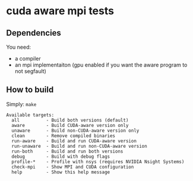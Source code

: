 # cuda aware mpi tests 

## Dependencies 

You need:

- a compiler 
- an mpi implementaiton (gpu enabled if you want the aware program to not segfault)

## How to build 

Simply: `make`

```
Available targets:
  all          - Build both versions (default)
  aware        - Build CUDA-aware version only
  unaware      - Build non-CUDA-aware version only
  clean        - Remove compiled binaries
  run-aware    - Build and run CUDA-aware version
  run-unaware  - Build and run non-CUDA-aware version
  run-both     - Build and run both versions
  debug        - Build with debug flags
  profile-*    - Profile with nsys (requires NVIDIA Nsight Systems)
  check-mpi    - Show MPI and CUDA configuration
  help         - Show this help message
```
